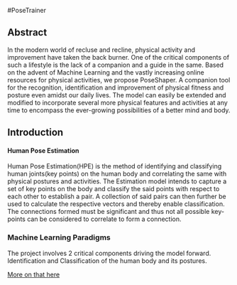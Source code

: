 #PoseTrainer

## Abstract

In the modern world of recluse and recline, physical activity and improvement have taken the back burner. One of the critical components of such a lifestyle is the lack of a companion and a guide in the same. Based on the advent of Machine Learning and the vastly increasing online resources for physical activities, we propose PoseShaper. A companion tool for the recognition, identification and improvement of physical fitness and posture even amidst our daily lives. The model can easily be extended and modified to incorporate several more physical features and activities at any time to encompass the ever-growing possibilities of a better mind and body.

## Introduction
#### Human Pose Estimation
Human Pose Estimation(HPE) is the method of identifying and classifying human joints(key points) on the human body and correlating the same with physical postures and activities. The Estimation model intends to capture a set of key points on the body and classify the said points with respect to each other to establish a pair. A collection of said pairs can then further be used to calculate the respective vectors and thereby enable classification.
The connections formed must be significant and thus not all possible key-points can be considered to correlate to form a connection. 

### Machine Learning Paradigms
The project involves 2 critical components driving the model forward. Identification and Classification of the human body and its postures.

[More on that here](https://docs.google.com/document/d/1Ec-rs_4qv8NYhD9RGGyia0hl0E-wUbsf5UO2hTUupYU/edit?usp=sharing)

